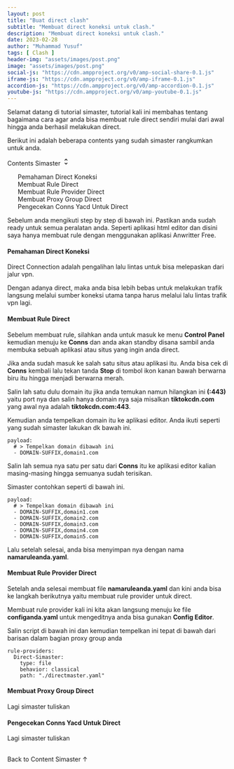 ```yaml
---
layout: post
title: "Buat direct clash"
subtitle: "Membuat direct koneksi untuk clash."
description: "Membuat direct koneksi untuk clash."
date: 2023-02-28
author: "Muhammad Yusuf"
tags: [ Clash ]
header-img: "assets/images/post.png"
image: "assets/images/post.png"
social-js: "https://cdn.ampproject.org/v0/amp-social-share-0.1.js"
iframe-js: "https://cdn.ampproject.org/v0/amp-iframe-0.1.js"
accordion-js: "https://cdn.ampproject.org/v0/amp-accordion-0.1.js"
youtube-js: "https://cdn.ampproject.org/v0/amp-youtube-0.1.js"
---
```


<p>Selamat datang di tutorial simaster, tutorial kali ini membahas tentang bagaimana cara agar anda bisa membuat rule direct sendiri mulai dari awal hingga anda berhasil melakukan direct.</p>
<p>Berikut ini adalah beberapa contents yang sudah simaster rangkumkan untuk anda.</p>

<div id="btn_toc" on="tap:toc.toggleVisibility" role='button' tabindex='0'>Contents Simaster <svg width="18" height="18" viewBox="0 0 24 24"><path fill="#000000" d="M12,18.17L8.83,15L7.42,16.41L12,21L16.59,16.41L15.17,15M12,5.83L15.17,9L16.58,7.59L12,3L7.41,7.59L8.83,9L12,5.83Z" /></svg></div>
<div id="toc">
<ol>
  <li><a href="#toc_1" title="Pemahaman Direct Koneksi">Pemahaman Direct Koneksi</a></li>
  <li><a href="#toc_2" title="Membuat Rule Direct">Membuat Rule Direct</a></li>
  <li><a href="#toc_3" title="Membuat Rule Provider Direct">Membuat Rule Provider Direct</a></li>
  <li><a href="#toc_4" title="Membuat Proxy Group Direct">Membuat Proxy Group Direct</a></li>
  <li><a href="#toc_5" title="Pengecekan Conns Yacd Untuk Direct">Pengecekan Conns Yacd Untuk Direct</a></li>
</ol>
</div>

<p>Sebelum anda mengikuti step by step di bawah ini. Pastikan anda sudah ready untuk semua peralatan anda.
Seperti aplikasi html editor dan disini saya hanya membuat rule dengan menggunakan aplikasi Anwritter Free.</p>

<h4 id="toc_1">Pemahaman Direct Koneksi</h4>
<p>Direct Connection adalah pengalihan lalu lintas untuk bisa melepaskan dari jalur vpn.</p>
<p>Dengan adanya direct, maka anda bisa lebih bebas untuk melakukan trafik langsung melalui sumber koneksi utama tanpa harus melalui lalu lintas trafik vpn lagi.</p>

<h4 id="toc_2">Membuat Rule Direct</h4>
<p>Sebelum membuat rule, silahkan anda untuk masuk ke menu <b>Control Panel</b> kemudian menuju ke <b>Conns</b> dan anda akan standby disana sambil anda membuka sebuah aplikasi atau situs yang ingin anda direct.</p>
<p>Jika anda sudah masuk ke salah satu situs atau aplikasi itu. Anda bisa cek di <b>Conns</b> kembali lalu tekan tanda <b>Stop</b> di tombol ikon kanan bawah berwarna biru itu hingga menjadi berwarna merah.</p>
<p>Salin lah satu dulu domain itu jika anda temukan namun hilangkan ini <b>(:443)</b> yaitu port nya dan salin hanya domain nya saja misalkan <b>tiktokcdn.com</b> yang awal nya adalah <b>tiktokcdn.com:443</b>.</p>
<p>Kemudian anda tempelkan domain itu ke aplikasi editor. Anda ikuti seperti yang sudah simaster lakukan dk bawah ini.</p>

```
payload:
  # > Tempelkan domain dibawah ini
  - DOMAIN-SUFFIX,domain1.com
```

<p>Salin lah semua nya satu per satu dari <b>Conns</b> itu ke aplikasi editor kalian masing-masing hingga semuanya sudah terisikan.</p>
<p>Simaster contohkan seperti di bawah ini.</p>

```
payload:
  # > Tempelkan domain dibawah ini
  - DOMAIN-SUFFIX,domain1.com
  - DOMAIN-SUFFIX,domain2.com
  - DOMAIN-SUFFIX,domain3.com
  - DOMAIN-SUFFIX,domain4.com
  - DOMAIN-SUFFIX,domain5.com
```

<p>Lalu setelah selesai, anda bisa menyimpan nya dengan nama <b>namaruleanda.yaml</b>.</p>

<h4 id="toc_3">Membuat Rule Provider Direct</h4>
<p>Setelah anda selesai membuat file <b>namaruleanda.yaml</b> dan kini anda bisa ke langkah berikutnya yaitu membuat rule provider untuk direct.</p>
<p>Membuat rule provider kali ini kita akan langsung menuju ke file <b>configanda.yaml</b> untuk mengeditnya anda bisa gunakan <b>Config Editor</b>.</p>
<p>Salin script di bawah ini dan kemudian tempelkan ini tepat di bawah dari barisan dalam bagian proxy group anda</p>

```
rule-providers:
  Direct-Simaster:
    type: file
    behavior: classical
    path: "./directmaster.yaml"
```

<h4 id="toc_4">Membuat Proxy Group Direct</h4>
<p>Lagi simaster tuliskan</p>

<h4 id="toc_5">Pengecekan Conns Yacd Untuk Direct</h4>
<p>Lagi simaster tuliskan</p>

<amp-youtube width="480" height="270" layout="responsive" data-videoid="p8cE0Z_xPzM">
</amp-youtube>

<br>
<div class="back_toc" on="tap:toc.scrollTo('position' = 'center')" role="button" tabindex="0">Back to Content Simaster ↑</div>
<br>
